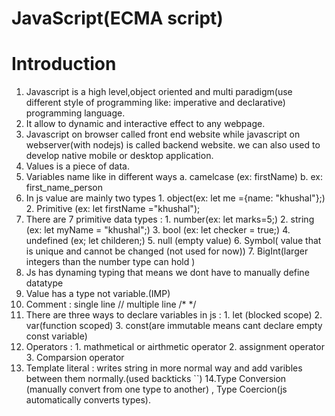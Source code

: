 # JavaScript(ECMA script)
# Introduction
  1. Javascript is a high level,object oriented and multi paradigm(use different style of programming like: imperative and declarative) programming language.
  2. It allow to dynamic and interactive effect to any webpage.
  3. Javascript on browser called front end website while javascript on webserver(with nodejs) is called backend website. we can also used to develop native mobile or desktop application.
  4. Values is a piece of data. 
  5. Variables name like in different ways    a. camelcase (ex: firstName) b. ex: first_name_person
  6. In js value are mainly two types 1. object(ex: let me ={name: "khushal"};) 2. Primitive (ex: let firstName ="khushal");
  7. There are 7 primitive data types : 1. number(ex: let marks=5;)
                                        2. string (ex: let myName = "khushal";)
                                        3. bool (ex: let checker = true;)
                                        4. undefined (ex; let childeren;)
                                        5. null (empty value)
                                        6. Symbol( value that is unique and cannot be changed (not used for now))
                                        7. BigInt(larger integers than the number type can hold )
  8. Js has dynaming typing that means we dont have to manually define datatype
  9. Value has a type not variable.(IMP)
  10. Comment : single line //  multiple line /*  */
  11. There are three ways to declare variables in js : 1. let (blocked scope) 2. var(function scoped) 3. const(are immutable means cant declare empty const variable)
  12. Operators : 1. mathmetical or airthmetic operator   2. assignment operator  3. Comparsion operator
  13. Template literal : writes string in more normal way and add varibles between them normally.(used backticks ``)
  14.Type Conversion (manually convert from one type to another) , Type Coercion(js automatically converts types).
